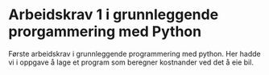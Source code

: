 # Arbeidskrav 1 i grunnleggende prorgammering med Python

Første arbeidskrav i grunnleggende programmering med python. 
Her hadde vi i oppgave å lage et program som beregner kostnander ved det å eie bil.
